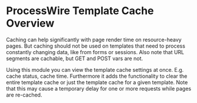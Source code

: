 # ProcessWire Template Cache Overview

Caching can help significantly with page render time on resource-heavy pages.
But caching should not be used on templates that need to process constantly changing data,
like from forms or sessions. Also note that URL segments are cachable, but GET and POST vars are not.

Using this module you can view the template cache settings at once. 
E.g. cache status, cache time.
Furthermore it adds the functionality to clear the entire template cache or just the template cache for a given template.
Note that this may cause a temporary delay for one or more requests while pages are re-cached.
